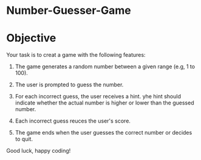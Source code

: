 # Number-Guesser-Game

# Objective

Your task is to creat a game with the following features:

1. The game generates a random number between a given range (e.g, 1 to 100).

2. The user is prompted to guess the number.

3. For each incorrect guess, the user receives a hint. yhe hint should indicate whether the actual number is higher or lower than the guessed number.

4. Each incorrect guess reuces the user's score.

5. The game ends when the user guesses the correct number or decides to quit.

Good luck, happy coding!